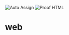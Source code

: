 ![Auto Assign](https://github.com/Thanatophorus/web/actions/workflows/auto-assign.yml/badge.svg) ![Proof HTML](https://github.com/Thanatophorus/web/actions/workflows/proof-html.yml/badge.svg)


# web

